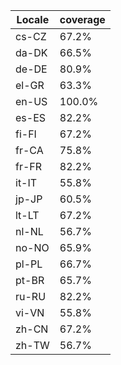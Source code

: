 ﻿| Locale | coverage |
| ------ | -------- |
| cs-CZ | 67.2% |
| da-DK | 66.5% |
| de-DE | 80.9% |
| el-GR | 63.3% |
| en-US | 100.0% |
| es-ES | 82.2% |
| fi-FI | 67.2% |
| fr-CA | 75.8% |
| fr-FR | 82.2% |
| it-IT | 55.8% |
| jp-JP | 60.5% |
| lt-LT | 67.2% |
| nl-NL | 56.7% |
| no-NO | 65.9% |
| pl-PL | 66.7% |
| pt-BR | 65.7% |
| ru-RU | 82.2% |
| vi-VN | 55.8% |
| zh-CN | 67.2% |
| zh-TW | 56.7% |
